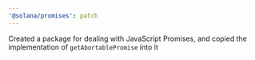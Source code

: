 ```yaml
---
'@solana/promises': patch
---
```


Created a package for dealing with JavaScript Promises, and copied the implementation of `getAbortablePromise` into it
